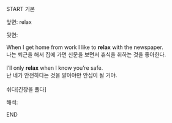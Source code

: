 START
기본

앞면:
relax


뒷면:
<div>When I get home from work I like to <b>relax</b> with the newspaper. </div><div>나는 퇴근을 해서 집에 가면 신문을 보면서 휴식을 취하는 것을 좋아한다.</div><div><br></div><div><div> I’ll only <b>relax</b> when I know you’re safe. </div><div>난 네가 안전하다는 것을 알아야만 안심이 될 거야.</div></div><div><br></div><div>쉬다[긴장을 풀다]</div>


해석:
<!--ID: 1746614454545-->
END
